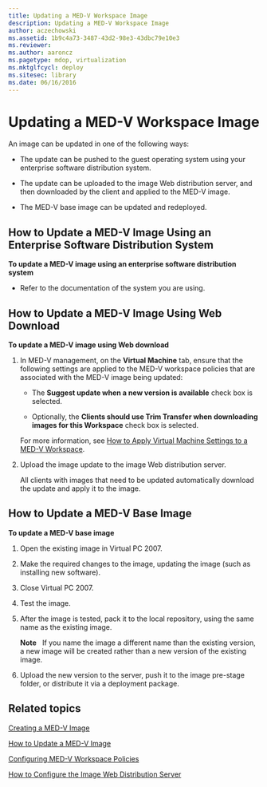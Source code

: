 ```yaml
---
title: Updating a MED-V Workspace Image
description: Updating a MED-V Workspace Image
author: aczechowski
ms.assetid: 1b9c4a73-3487-43d2-98e3-43dbc79e10e3
ms.reviewer:
ms.author: aaroncz
ms.pagetype: mdop, virtualization
ms.mktglfcycl: deploy
ms.sitesec: library
ms.date: 06/16/2016
---
```



# Updating a MED-V Workspace Image


An image can be updated in one of the following ways:

-   The update can be pushed to the guest operating system using your enterprise software distribution system.

-   The update can be uploaded to the image Web distribution server, and then downloaded by the client and applied to the MED-V image.

-   The MED-V base image can be updated and redeployed.

## <a href="" id="bkmk-howtoupdateamedvimageusinganesd"></a>How to Update a MED-V Image Using an Enterprise Software Distribution System


**To update a MED-V image using an enterprise software distribution system**

-   Refer to the documentation of the system you are using.

## <a href="" id="bkmk-howtoupdateamedvimageusingwebdownload"></a>How to Update a MED-V Image Using Web Download


**To update a MED-V image using Web download**

1.  In MED-V management, on the **Virtual Machine** tab, ensure that the following settings are applied to the MED-V workspace policies that are associated with the MED-V image being updated:

    -   The **Suggest update when a new version is available** check box is selected.

    -   Optionally, the **Clients should use Trim Transfer when downloading images for this Workspace** check box is selected.

    For more information, see [How to Apply Virtual Machine Settings to a MED-V Workspace](how-to-apply-virtual-machine-settings-to-a-med-v-workspace.md).

2.  Upload the image update to the image Web distribution server.

    All clients with images that need to be updated automatically download the update and apply it to the image.

## <a href="" id="bkmk-howtoupdateamedvbaseimage"></a>How to Update a MED-V Base Image


**To update a MED-V base image**

1.  Open the existing image in Virtual PC 2007.

2.  Make the required changes to the image, updating the image (such as installing new software).

3.  Close Virtual PC 2007.

4.  Test the image.

5.  After the image is tested, pack it to the local repository, using the same name as the existing image.

    **Note**  
    If you name the image a different name than the existing version, a new image will be created rather than a new version of the existing image.



6.  Upload the new version to the server, push it to the image pre-stage folder, or distribute it via a deployment package.

## Related topics


[Creating a MED-V Image](creating-a-med-v-image.md)

[How to Update a MED-V Image](how-to-update-a-med-v-image.md)

[Configuring MED-V Workspace Policies](configuring-med-v-workspace-policies.md)

[How to Configure the Image Web Distribution Server](how-to-configure-the-image-web-distribution-server.md)









